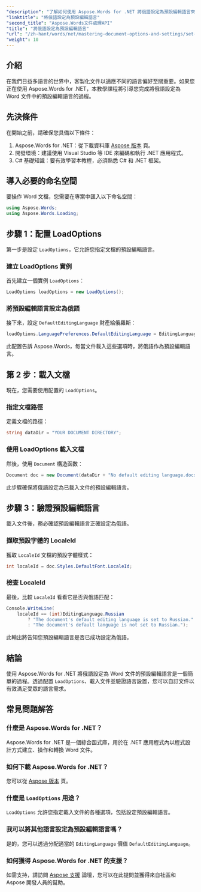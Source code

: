 ```yaml
---
"description": "了解如何使用 Aspose.Words for .NET 將俄語設定為預設編輯語言來自訂您的 Word 文件。本逐步指南。"
"linktitle": "將俄語設定為預設編輯語言"
"second_title": "Aspose.Words文件處理API"
"title": "將俄語設定為預設編輯語言"
"url": "/zh-hant/words/net/mastering-document-options-and-settings/set-russian-as-default-edit-language/"
"weight": 10
---
```


## 介紹

在我們日益多語言的世界中，客製化文件以適應不同的語言偏好至關重要。如果您正在使用 Aspose.Words for .NET，本教學課程將引導您完成將俄語設定為 Word 文件中的預設編輯語言的過程。 

## 先決條件

在開始之前，請確保您具備以下條件：

1. Aspose.Words for .NET：從下載資料庫 [Aspose 版本](https://releases.aspose.com/words/net/) 頁。
2. 開發環境：建議使用 Visual Studio 等 IDE 來編碼和執行 .NET 應用程式。
3. C# 基礎知識：要有效學習本教程，必須熟悉 C# 和 .NET 框架。

## 導入必要的命名空間

要操作 Word 文檔，您需要在專案中匯入以下命名空間：

```csharp
using Aspose.Words;
using Aspose.Words.Loading;
```

## 步驟 1：配置 LoadOptions

第一步是設定 `LoadOptions`，它允許您指定文檔的預設編輯語言。

### 建立 LoadOptions 實例

首先建立一個實例 `LoadOptions`：

```csharp
LoadOptions loadOptions = new LoadOptions();
```

### 將預設編輯語言設定為俄語

接下來，設定 `DefaultEditingLanguage` 財產給俄羅斯：

```csharp
loadOptions.LanguagePreferences.DefaultEditingLanguage = EditingLanguage.Russian;
```

此配置告訴 Aspose.Words，每當文件載入這些選項時，將俄語作為預設編輯語言。

## 第 2 步：載入文檔

現在，您需要使用配置的 `LoadOptions`。

### 指定文檔路徑

定義文檔的路徑：

```csharp
string dataDir = "YOUR DOCUMENT DIRECTORY";
```

### 使用 LoadOptions 載入文檔

然後，使用 `Document` 構造函數：

```csharp
Document doc = new Document(dataDir + "No default editing language.docx", loadOptions);
```

此步驟確保將俄語設定為已載入文件的預設編輯語言。

## 步驟 3：驗證預設編輯語言

載入文件後，務必確認預設編輯語言正確設定為俄語。

### 擷取預設字體的 LocaleId

獲取 `LocaleId` 文檔的預設字體樣式：

```csharp
int localeId = doc.Styles.DefaultFont.LocaleId;
```

### 檢查 LocaleId

最後，比較 `LocaleId` 看看它是否與俄語匹配：

```csharp
Console.WriteLine(
    localeId == (int)EditingLanguage.Russian
        ? "The document's default editing language is set to Russian."
        : "The document's default language is not set to Russian.");
```

此輸出將告知您預設編輯語言是否已成功設定為俄語。

## 結論

使用 Aspose.Words for .NET 將俄語設定為 Word 文件的預設編輯語言是一個簡單的過程。透過配置 `LoadOptions`、載入文件並驗證語言設置，您可以自訂文件以有效滿足受眾的語言需求。

## 常見問題解答

### 什麼是 Aspose.Words for .NET？

Aspose.Words for .NET 是一個綜合函式庫，用於在 .NET 應用程式內以程式設計方式建立、操作和轉換 Word 文件。

### 如何下載 Aspose.Words for .NET？

您可以從 [Aspose 版本](https://releases.aspose.com/words/net/) 頁。

### 什麼是 `LoadOptions` 用途？

`LoadOptions` 允許您指定載入文件的各種選項，包括設定預設編輯語言。

### 我可以將其他語言設定為預設編輯語言嗎？

是的，您可以透過分配適當的 `EditingLanguage` 價值 `DefaultEditingLanguage`。

### 如何獲得 Aspose.Words for .NET 的支援？

如需支持，請訪問 [Aspose 支援](https://forum.aspose.com/c/words/8) 論壇，您可以在此提問並獲得來自社區和 Aspose 開發人員的幫助。